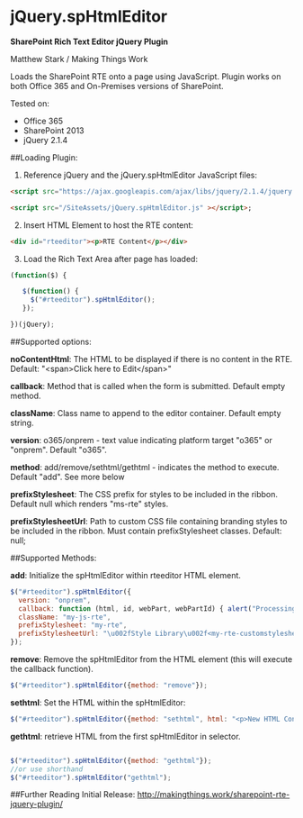 # jQuery.spHtmlEditor
**SharePoint Rich Text Editor jQuery Plugin**

Matthew Stark / Making Things Work 

Loads the SharePoint RTE onto a page using JavaScript.  Plugin works on both Office 365 and On-Premises versions of SharePoint.

Tested on: 
- Office 365 
- SharePoint 2013
- jQuery 2.1.4

##Loading Plugin:

1) Reference jQuery and the jQuery.spHtmlEditor JavaScript files:

```html
<script src="https://ajax.googleapis.com/ajax/libs/jquery/2.1.4/jquery.min.js" ></script>

<script src="/SiteAssets/jQuery.spHtmlEditor.js" ></script>;
```

2) Insert HTML Element to host the RTE content:

```html
<div id="rteeditor"><p>RTE Content</p></div>
```

3) Load the Rich Text Area after page has loaded:

```javascript
(function($) {

   $(function() {
     $("#rteeditor").spHtmlEditor();
   });

})(jQuery);

```


##Supported options:

**noContentHtml**:  The HTML to be displayed if there is no content in the RTE.  Default: "&lt;span&gt;Click here to Edit&lt;/span&gt;"

**callback**: Method that is called when the form is submitted.  Default empty method.

**className**: Class name to append to the editor container.  Default empty string.

**version**: o365/onprem - text value indicating platform target "o365" or "onprem".  Default "o365".

**method**: add/remove/sethtml/gethtml - indicates the method to execute.  Default "add".  See more below

**prefixStylesheet**: The CSS prefix for styles to be included in the ribbon.  Default null which renders "ms-rte" styles.  

**prefixStylesheetUrl**:  Path to custom CSS file containing branding styles to be included in the ribbon.  Must contain prefixStylesheet classes.  Default: null;

##Supported Methods:

**add**: Initialize the spHtmlEditor within rteeditor HTML element.

```javascript
$("#rteeditor").spHtmlEditor({
  version: "onprem",
  callback: function (html, id, webPart, webPartId) { alert("Processing"); },
  className: "my-js-rte",
  prefixStylesheet: "my-rte",
  prefixStylesheetUrl: "\u002fStyle Library\u002f<my-rte-customstylesheet>.css"
});
```

**remove**: Remove the spHtmlEditor from the HTML element (this will execute the callback function).

```javascript
$("#rteeditor").spHtmlEditor({method: "remove"});
```

**sethtml**: Set the HTML within the spHtmlEditor:

```javascript
$("#rteeditor").spHtmlEditor({method: "sethtml", html: "<p>New HTML Content</p>"});
```

**gethtml**: retrieve HTML from the first spHtmlEditor in selector.
```javascript

$("#rteeditor").spHtmlEditor({method: "gethtml"});
//or use shorthand
$("#rteeditor").spHtmlEditor("gethtml");

```

##Further Reading
Initial Release: http://makingthings.work/sharepoint-rte-jquery-plugin/


